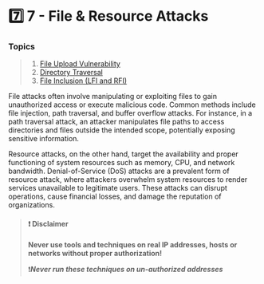 # 7️⃣ 7 - ​File & Resource Attacks

### Topics

> 1. [File Upload Vulnerability](7.1-file-upload-vulnerability.md)
> 2. [Directory Traversal](7.2-directory-traversal.md)
> 3. [File Inclusion (LFI and RFI)](7.3-file-inclusion-lfi-and-rfi/)

File attacks often involve manipulating or exploiting files to gain unauthorized access or execute malicious code. Common methods include file injection, path traversal, and buffer overflow attacks. For instance, in a path traversal attack, an attacker manipulates file paths to access directories and files outside the intended scope, potentially exposing sensitive information.

Resource attacks, on the other hand, target the availability and proper functioning of system resources such as memory, CPU, and network bandwidth. Denial-of-Service (DoS) attacks are a prevalent form of resource attack, where attackers overwhelm system resources to render services unavailable to legitimate users. These attacks can disrupt operations, cause financial losses, and damage the reputation of organizations.

> #### ❗ Disclaimer
>
> **Never use tools and techniques on real IP addresses, hosts or networks without proper     authorization!**
>
> ❗_**Never run these techniques on un-authorized addresses**_
